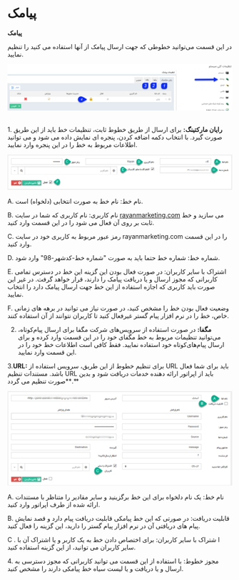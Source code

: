# پیامک       

**پیامک**

 در این قسمت می‌توانید خطوطی که جهت ارسال پیامک از آنها استفاده می کنید را تنظیم نمایید.

![](SMS/SMS1.png) 

1\. **رایان مارکتینگ:** برای ارسال از طریق خطوط ثابت، تنظیمات خط باید از این طریق صورت گیرد. با انتخاب دکمه اضافه کردن، پنجره ای نمایش داده می شود و می توانید اطلاعات مربوط به خط را در این پنجره وارد نمایید.

![](SMS/SMS2.png) 

A. نام خط: نام خط به صورت انتخابی (دلخواه) است.

B. نام کاربری: نام کاربری که شما در سایت [rayanmarketing.com](http://www.rayanmarketing.com/) می سازید و خط ثابت بر روی آن فعال می شود را در این قسمت وارد کنید.

C. رمز عبور مربوط به کاربری خود در سایت rayanmarketing.com را در این قسمت وارد کنید.

D. شماره خط: شماره خط حتما باید به صورت "شماره خط-کدشهر-98" وارد شود.

E. اشتراک با سایر کاربران: در صورت فعال بودن این گزینه این خط در دسترس تمامی کاربرانی که مجوز ارسال و یا دریافت پیامک را دارند، قرار خواهد گرفت. در غیر این صورت باید کاربری که اجازه استفاده از این خط جهت ارسال پیامک دارد را انتخاب نمایید.

F. وضعیت فعال بودن خط را مشخص کنید، در صورت نیاز می توانید در برهه های زمانی خاص، خط را در نرم افزار پیام گستر غیرفعال کنید تا کاربران نتوانند از آن استفاده کنند.

2. **مگفا:** در صورت استفاده از سرویس‌های شرکت مگفا برای ارسال پیام‌کوتاه، می‌توانید تنظیمات مربوط به خط مگفای خود را در این قسمت وارد کرده و برای ارسال پیام‌های‌کوتاه خود استفاده نمایید. فقط کافی است اطلاعات خط خود را در این قسمت وارد نمایید.

3.**URL:** برای تنظیم خطوط از این طریق، سرویس استفاده از  URL باید برای شما فعال باشد. مستندات تنظیم URL باید از اپراتور ارائه دهنده خدمات دریافت شود و بدین صورت تنظیم می گردد**.**

![](SMS/SMS3.png)

A. نام خط: یک نام دلخواه برای این خط برگزینید و سایر مقادیر را متناظر با مستندات ارائه شده از طرف اپراتور وارد کنید.

B. قابلیت دریافت: در صورتی که این خط پیامکی قابلیت دریافت پیام دارد و قصد نمایش پیام های دریافتی آن در نرم افزار پیام گستر را دارید، این گزینه را فعال کنید.

C . ا شتراک با سایر کاربران: برای اختصاص دادن خط به یک کاربر و یا اشتراک آن با سایر کاربران می توانید، از این گزینه استفاده کنید.

4\. مجوز خطوط: با استفاده از این قسمت می توانید کاربرانی که مجوز دسترسی به ارسال و یا دریافت و یا لیست سیاه خط پیامکی دارند را مشخص کنید.